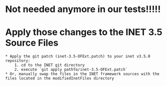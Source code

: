 # Not needed anymore in our tests!!!!!
# Apply those changes to the INET 3.5 Source Files 
    * Apply the git patch (inet-3.5-OFExt.patch) to your inet v3.5.0 repository: 
        1. cd to the INET git directory
        2. execute `git apply pathTo/inet-3.5-OFExt.patch`
    * Or, manually swap the files in the INET framework sources with the files located in the modifiedInetFiles directory